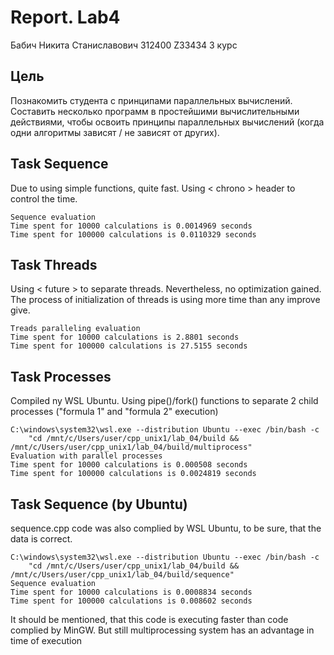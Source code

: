 # Report. Lab4
Бабич Никита Станиславович 312400 Z33434 3 курс

## Цель
Познакомить студента с принципами параллельных вычислений. Составить несколько
программ в простейшими вычислительными действиями, чтобы освоить принципы
параллельных вычислений (когда одни алгоритмы зависят / не зависят от других).

## Task Sequence

Due to using simple functions, quite fast. Using < chrono > header to control the time.

    Sequence evaluation
    Time spent for 10000 calculations is 0.0014969 seconds
    Time spent for 100000 calculations is 0.0110329 seconds

## Task Threads

Using < future > to separate threads. Nevertheless, no optimization gained. The process of initialization of threads is using more time than any improve give. 

    Treads paralleling evaluation
    Time spent for 10000 calculations is 2.8801 seconds
    Time spent for 100000 calculations is 27.5155 seconds

## Task Processes

Compiled ny WSL Ubuntu. Using pipe()/fork() functions to separate 2 child processes ("formula 1" and "formula 2" execution)

    C:\windows\system32\wsl.exe --distribution Ubuntu --exec /bin/bash -c
        "cd /mnt/c/Users/user/cpp_unix1/lab_04/build && /mnt/c/Users/user/cpp_unix1/lab_04/build/multiprocess"
    Evaluation with parallel processes
    Time spent for 10000 calculations is 0.000508 seconds
    Time spent for 100000 calculations is 0.0024819 seconds

## Task Sequence (by Ubuntu)

sequence.cpp code was also complied by WSL Ubuntu, to be sure, that the data is correct.

    C:\windows\system32\wsl.exe --distribution Ubuntu --exec /bin/bash -c
        "cd /mnt/c/Users/user/cpp_unix1/lab_04/build && /mnt/c/Users/user/cpp_unix1/lab_04/build/sequence"
    Sequence evaluation
    Time spent for 10000 calculations is 0.0008834 seconds
    Time spent for 100000 calculations is 0.008602 seconds

It should be mentioned, that this code is executing faster than code complied by MinGW. But still multiprocessing system has an advantage in time of execution